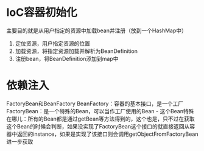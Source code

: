 # IoC容器初始化
主要目的就是从用户指定的资源中加载bean并注册（放到一个HashMap中）
1. 定位资源，用户指定资源的位置
2. 加载资源，将指定资源加载并解析为BeanDefinition
3. 注册bean，将BeanDefinition添加到map中

# 依赖注入


FactoryBean和BeanFactory
BeanFactory：容器的基本接口，是一个工厂
FactoryBean：是一个特殊的Bean，可以当作工厂使用的Bean
	- 这个Bean特殊在哪儿：所有的Bean都是通过getBean等方法得到的，这个也是，只不过在获取这个Bean的时候会判断，如果没实现了FactoryBean这个接口的就直接返回从容器中返回的instance，如果是实现了该接口则会调用getObjectFromFactoryBean进一步获取

